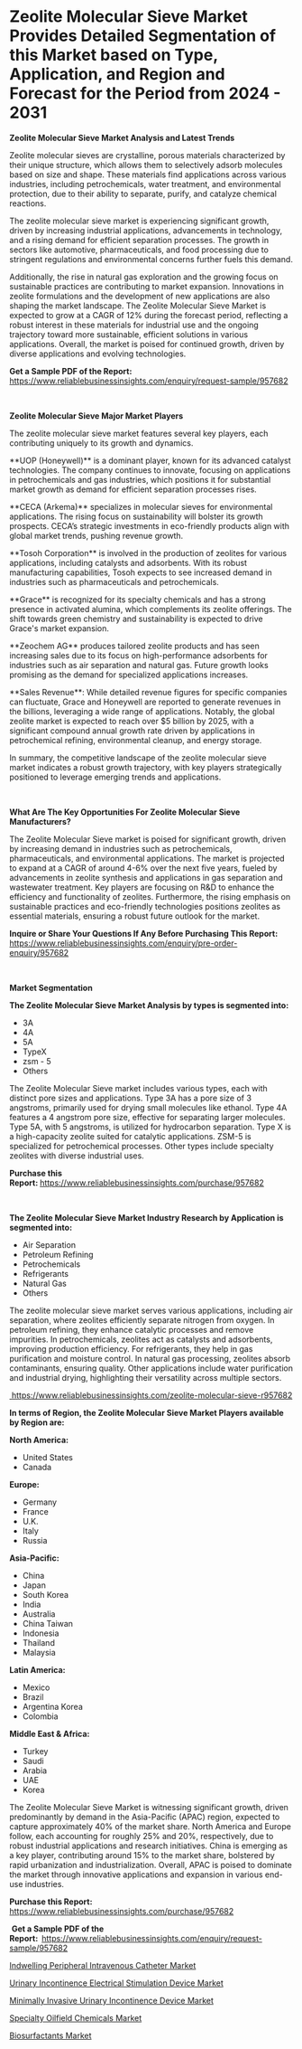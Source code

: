 <p><h1>Zeolite Molecular Sieve Market Provides Detailed Segmentation of this Market based on Type, Application, and Region and Forecast for the Period from 2024 - 2031</h1></p><p><strong>Zeolite Molecular Sieve Market Analysis and Latest Trends</strong></p>
<p><p>Zeolite molecular sieves are crystalline, porous materials characterized by their unique structure, which allows them to selectively adsorb molecules based on size and shape. These materials find applications across various industries, including petrochemicals, water treatment, and environmental protection, due to their ability to separate, purify, and catalyze chemical reactions.</p><p>The zeolite molecular sieve market is experiencing significant growth, driven by increasing industrial applications, advancements in technology, and a rising demand for efficient separation processes. The growth in sectors like automotive, pharmaceuticals, and food processing due to stringent regulations and environmental concerns further fuels this demand. </p><p>Additionally, the rise in natural gas exploration and the growing focus on sustainable practices are contributing to market expansion. Innovations in zeolite formulations and the development of new applications are also shaping the market landscape. The Zeolite Molecular Sieve Market is expected to grow at a CAGR of 12% during the forecast period, reflecting a robust interest in these materials for industrial use and the ongoing trajectory toward more sustainable, efficient solutions in various applications. Overall, the market is poised for continued growth, driven by diverse applications and evolving technologies.</p></p>
<p><strong>Get a Sample PDF of the Report:&nbsp;</strong> <a href="https://www.reliablebusinessinsights.com/enquiry/request-sample/957682?utm_campaign=62&utm_medium=2&utm_source=Github&utm_content=ia&utm_term=09112024&utm_id=zeolite-molecular-sieve">https://www.reliablebusinessinsights.com/enquiry/request-sample/957682</a></p>
<p>&nbsp;</p>
<p><strong>Zeolite Molecular Sieve Major Market Players</strong></p>
<p><p>The zeolite molecular sieve market features several key players, each contributing uniquely to its growth and dynamics. </p><p>**UOP (Honeywell)** is a dominant player, known for its advanced catalyst technologies. The company continues to innovate, focusing on applications in petrochemicals and gas industries, which positions it for substantial market growth as demand for efficient separation processes rises.</p><p>**CECA (Arkema)** specializes in molecular sieves for environmental applications. The rising focus on sustainability will bolster its growth prospects. CECA’s strategic investments in eco-friendly products align with global market trends, pushing revenue growth.</p><p>**Tosoh Corporation** is involved in the production of zeolites for various applications, including catalysts and adsorbents. With its robust manufacturing capabilities, Tosoh expects to see increased demand in industries such as pharmaceuticals and petrochemicals.</p><p>**Grace** is recognized for its specialty chemicals and has a strong presence in activated alumina, which complements its zeolite offerings. The shift towards green chemistry and sustainability is expected to drive Grace's market expansion.</p><p>**Zeochem AG** produces tailored zeolite products and has seen increasing sales due to its focus on high-performance adsorbents for industries such as air separation and natural gas. Future growth looks promising as the demand for specialized applications increases.</p><p>**Sales Revenue**: While detailed revenue figures for specific companies can fluctuate, Grace and Honeywell are reported to generate revenues in the billions, leveraging a wide range of applications. Notably, the global zeolite market is expected to reach over $5 billion by 2025, with a significant compound annual growth rate driven by applications in petrochemical refining, environmental cleanup, and energy storage.</p><p>In summary, the competitive landscape of the zeolite molecular sieve market indicates a robust growth trajectory, with key players strategically positioned to leverage emerging trends and applications.</p></p>
<p>&nbsp;</p>
<p><strong>What Are The Key Opportunities For Zeolite Molecular Sieve Manufacturers?</strong></p>
<p><p>The Zeolite Molecular Sieve market is poised for significant growth, driven by increasing demand in industries such as petrochemicals, pharmaceuticals, and environmental applications. The market is projected to expand at a CAGR of around 4-6% over the next five years, fueled by advancements in zeolite synthesis and applications in gas separation and wastewater treatment. Key players are focusing on R&D to enhance the efficiency and functionality of zeolites. Furthermore, the rising emphasis on sustainable practices and eco-friendly technologies positions zeolites as essential materials, ensuring a robust future outlook for the market.</p></p>
<p><strong>Inquire or Share Your Questions If Any Before Purchasing This Report:</strong> <a href="https://www.reliablebusinessinsights.com/enquiry/pre-order-enquiry/957682?utm_campaign=62&utm_medium=2&utm_source=Github&utm_content=ia&utm_term=09112024&utm_id=zeolite-molecular-sieve">https://www.reliablebusinessinsights.com/enquiry/pre-order-enquiry/957682</a></p>
<p>&nbsp;</p>
<p><strong>Market Segmentation</strong></p>
<p><strong>The Zeolite Molecular Sieve Market Analysis by types is segmented into:</strong></p>
<p><ul><li>3A</li><li>4A</li><li>5A</li><li>TypeX</li><li>zsm - 5</li><li>Others</li></ul></p>
<p><p>The Zeolite Molecular Sieve market includes various types, each with distinct pore sizes and applications. Type 3A has a pore size of 3 angstroms, primarily used for drying small molecules like ethanol. Type 4A features a 4 angstrom pore size, effective for separating larger molecules. Type 5A, with 5 angstroms, is utilized for hydrocarbon separation. Type X is a high-capacity zeolite suited for catalytic applications. ZSM-5 is specialized for petrochemical processes. Other types include specialty zeolites with diverse industrial uses.</p></p>
<p><strong>Purchase this Report:&nbsp;</strong><a href="https://www.reliablebusinessinsights.com/purchase/957682?utm_campaign=62&utm_medium=2&utm_source=Github&utm_content=ia&utm_term=09112024&utm_id=zeolite-molecular-sieve">https://www.reliablebusinessinsights.com/purchase/957682</a></p>
<p>&nbsp;</p>
<p><strong>The Zeolite Molecular Sieve Market Industry Research by Application is segmented into:</strong></p>
<p><ul><li>Air Separation</li><li>Petroleum Refining</li><li>Petrochemicals</li><li>Refrigerants</li><li>Natural Gas</li><li>Others</li></ul></p>
<p><p>The zeolite molecular sieve market serves various applications, including air separation, where zeolites efficiently separate nitrogen from oxygen. In petroleum refining, they enhance catalytic processes and remove impurities. In petrochemicals, zeolites act as catalysts and adsorbents, improving production efficiency. For refrigerants, they help in gas purification and moisture control. In natural gas processing, zeolites absorb contaminants, ensuring quality. Other applications include water purification and industrial drying, highlighting their versatility across multiple sectors.</p></p>
<p><a href="https://www.reliablebusinessinsights.com/zeolite-molecular-sieve-r957682?utm_campaign=62&utm_medium=2&utm_source=Github&utm_content=ia&utm_term=09112024&utm_id=zeolite-molecular-sieve">&nbsp;https://www.reliablebusinessinsights.com/zeolite-molecular-sieve-r957682</a></p>
<p><strong>In terms of Region, the Zeolite Molecular Sieve Market Players available by Region are:</strong></p>
<p>
    <p> <strong> North America: </strong>
        <ul>
            <li>United States</li>
            <li>Canada</li>
        </ul>
        </p> 
    <p> <strong> Europe: </strong>
        <ul>
            <li>Germany</li>
            <li>France</li>
            <li>U.K.</li>
            <li>Italy</li>
            <li>Russia</li>
        </ul>
        </p> 
    <p> <strong> Asia-Pacific: </strong>
        <ul>
            <li>China</li>
            <li>Japan</li>
            <li>South Korea</li>
            <li>India</li>
            <li>Australia</li>
            <li>China Taiwan</li>
            <li>Indonesia</li>
            <li>Thailand</li>
            <li>Malaysia</li>
        </ul>
        </p> 
    <p> <strong> Latin America: </strong>
        <ul>
            <li>Mexico</li>
            <li>Brazil</li>
            <li>Argentina Korea</li>
            <li>Colombia</li>
        </ul>
        </p> 
    <p> <strong> Middle East & Africa: </strong>
        <ul>
            <li>Turkey</li>
            <li>Saudi</li>
            <li>Arabia</li>
            <li>UAE</li>
            <li>Korea</li>
        </ul>
    </p>
    </p>
<p><p>The Zeolite Molecular Sieve Market is witnessing significant growth, driven predominantly by demand in the Asia-Pacific (APAC) region, expected to capture approximately 40% of the market share. North America and Europe follow, each accounting for roughly 25% and 20%, respectively, due to robust industrial applications and research initiatives. China is emerging as a key player, contributing around 15% to the market share, bolstered by rapid urbanization and industrialization. Overall, APAC is poised to dominate the market through innovative applications and expansion in various end-use industries.</p></p>
<p><strong>Purchase this Report: </strong><a href="https://www.reliablebusinessinsights.com/purchase/957682?utm_campaign=62&utm_medium=2&utm_source=Github&utm_content=ia&utm_term=09112024&utm_id=zeolite-molecular-sieve">https://www.reliablebusinessinsights.com/purchase/957682</a></p>
<p>&nbsp;<strong>Get a Sample PDF of the Report:&nbsp;&nbsp;</strong><a href="https://www.reliablebusinessinsights.com/enquiry/request-sample/957682?utm_campaign=62&utm_medium=2&utm_source=Github&utm_content=ia&utm_term=09112024&utm_id=zeolite-molecular-sieve">https://www.reliablebusinessinsights.com/enquiry/request-sample/957682</a></p>
<p><strong></strong></p>
<p><p><a href="https://issuu.com/reportprime-2/docs/indwelling-peripheral-intravenous-c_570c67fce2cc4f?utm_campaign=62&utm_medium=2&utm_source=Github&utm_content=ia&utm_term=09112024&utm_id=zeolite-molecular-sieve">Indwelling Peripheral Intravenous Catheter Market</a></p><p><a href="https://issuu.com/reportprime-2/docs/urinary-incontinence-electrical-sti_d3ed25897af6b4?utm_campaign=62&utm_medium=2&utm_source=Github&utm_content=ia&utm_term=09112024&utm_id=zeolite-molecular-sieve">Urinary Incontinence Electrical Stimulation Device Market</a></p><p><a href="https://issuu.com/reportprime-2/docs/minimally-invasive-urinary-incontin_ea07d0ee95331a?utm_campaign=62&utm_medium=2&utm_source=Github&utm_content=ia&utm_term=09112024&utm_id=zeolite-molecular-sieve">Minimally Invasive Urinary Incontinence Device Market</a></p><p><a href="https://github.com/benjigwozdzus/Market-Research-Report-List-1/blob/main/specialty-oilfield-chemicals-market.md?utm_campaign=62&utm_medium=2&utm_source=Github&utm_content=ia&utm_term=09112024&utm_id=zeolite-molecular-sieve">Specialty Oilfield Chemicals Market</a></p><p><a href="https://github.com/abbiewimld/Market-Research-Report-List-1/blob/main/biosurfactants-market.md?utm_campaign=62&utm_medium=2&utm_source=Github&utm_content=ia&utm_term=09112024&utm_id=zeolite-molecular-sieve">Biosurfactants Market</a></p></p>